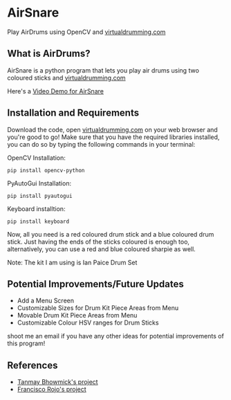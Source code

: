# AirSnare
Play AirDrums using OpenCV and <a href="https://www.virtualdrumming.com/drums/online-virtual-games/ian-paice-rock-drum-set.html">virtualdrumming.com</a>

<h2>What is AirDrums?</h2>

AirSnare is a python program that lets you play air drums using two coloured sticks and <a href="https://www.virtualdrumming.com/drums/online-virtual-games/ian-paice-rock-drum-set.html">virtualdrumming.com</a>

Here's a <a href = "https://www.youtube.com/watch?v=jBAoFhbCh6c&feature=youtu.be"> Video Demo for AirSnare </a>

<h2>Installation and Requirements</h2>

Download the code, open <a href="https://www.virtualdrumming.com/drums/online-virtual-games/ian-paice-rock-drum-set.html">virtualdrumming.com</a> on your web browser and you're good to go! 
Make sure that you have the required libraries installed, you can do so by typing the following commands in your terminal:

OpenCV Installation:
```
pip install opencv-python
```

PyAutoGui Installation:
```
pip install pyautogui
```

Keyboard installtion:
```
pip install keyboard
```

Now, all you need is a red coloured drum stick and a blue coloured drum stick. Just having the ends of the sticks coloured is enough too, alternatively, you can use a red and blue coloured sharpie as well. 

Note: The kit I am using is Ian Paice Drum Set 

<h2> Potential Improvements/Future Updates </h2>
<ul>
  <li>  Add a Menu Screen </li>
  <li> Customizable Sizes for Drum Kit Piece Areas from Menu</li>
  <li> Movable Drum Kit Piece Areas from Menu </li>
  <li> Customizable Colour HSV ranges for Drum Sticks </li> 
</ul>

shoot me an email if you have any other ideas for potential improvements of this program! 

<h2> References </h2>
<ul>
  <li> <a href = "https://www.youtube.com/watch?v=OuG6gb4TXfI"> Tanmay Bhowmick's project </li>
  <li> <a href = "https://www.youtube.com/watch?v=MAnWwxTjL3k"> Francisco Rojo's project </li> 
</ul>
    


